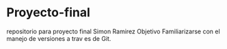 # Proyecto-final
repositorio para proyecto final Simon Ramirez
Objetivo Familiarizarse con el manejo de versiones a trav es de Git.
